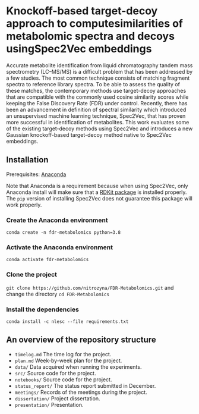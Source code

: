 # Knockoff-based target-decoy approach to computesimilarities of metabolomic spectra and decoys usingSpec2Vec embeddings

Accurate metabolite identification from liquid chromatography tandem mass spectrometry (LC–MS/MS) is a difficult problem that has been addressed by a few studies. The most common technique consists of matching fragment spectra to reference library spectra. To be able to assess the quality of these matches, the contemporary methods use target-decoy approaches that are compatible with the commonly used cosine similarity scores while keeping the False Discovery Rate (FDR) under control. Recently, there has been an advancement in definition of spectral similarity which introduced an unsupervised machine learning technique, Spec2Vec, that has proven more successful in identification of metabolites. This work evaluates some of the existing target-decoy methods using Spec2Vec and introduces a new Gaussian knockoff-based target-decoy method native to Spec2Vec embeddings.  


## Installation 
Prerequisites:
[Anaconda](https://docs.anaconda.com/anaconda/install/)

Note that Anaconda is a requirement because when using Spec2Vec, only Anaconda install will make sure that a [RDKit package](https://rdkit.org/) is installed properly. The ```pip``` version of installing Spec2Vec does not guarantee this package will work properly.

### Create the Anaconda environment
```conda create -n fdr-metabolomics python=3.8```

### Activate the Anaconda environment
```conda activate fdr-metabolomics```

### Clone the project
```git clone https://github.com/nitrozyna/FDR-Metabolomics.git```
and change the directory 
```cd FDR-Metabolomics```

### Install the dependencies
```conda install -c nlesc --file requirements.txt```

## An overview of the repository structure

* `timelog.md` The time log for the project.
* `plan.md` Week-by-week plan for the project. 
* `data/` Data acquired when running the experiments.
* `src/` Source code for the project.
* `notebooks/` Source code for the project.
* `status_report/` The status report submitted in December.
* `meetings/` Records of the meetings during the project.
* `dissertation/` Project dissertation.
* `presentation/` Presentation.
